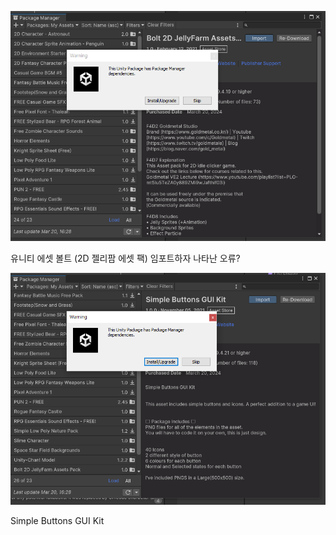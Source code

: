 ![alt text](image.png)

유니티 에셋 볼트 (2D 젤리팜 에셋 팩) 임포트하자 나타난 오류?


![alt text](image-1.png)

Simple Buttons GUI Kit
